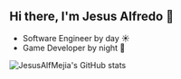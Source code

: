 ## Hi there, I'm Jesus Alfredo 👋


* Software Engineer by day ☀️
* Game Developer by night 🌙

![JesusAlfMejia's GitHub stats](https://github-readme-stats.vercel.app/api?username=JesusAlfMejia&count_private=true&theme=vue&show_icons=true)





<!--
**JesusAlfMejia/JesusAlfMejia** is a ✨ _special_ ✨ repository because its `README.md` (this file) appears on your GitHub profile.

Here are some ideas to get you started:

- 🔭 I’m currently working on ...
- 🌱 I’m currently learning ...
- 👯 I’m looking to collaborate on ...
- 🤔 I’m looking for help with ...
- 💬 Ask me about ...
- 📫 How to reach me: ...
- 😄 Pronouns: ...
- ⚡ Fun fact: ...
-->
